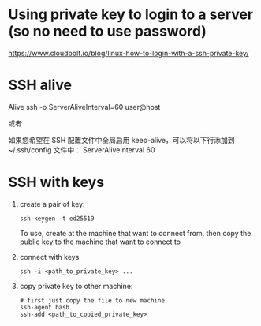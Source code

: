 # Using private key to login to a server (so no need to use password)

https://www.cloudbolt.io/blog/linux-how-to-login-with-a-ssh-private-key/


# SSH alive

Alive
ssh -o ServerAliveInterval=60 user@host

或者

如果您希望在 SSH 配置文件中全局启用 keep-alive，可以将以下行添加到 ~/.ssh/config 文件中：
ServerAliveInterval 60


# SSH with keys

1. create a pair of key:
   ```
   ssh-keygen -t ed25519
   ```

   To use, create at the machine that want to connect from, then copy the public key to the machine that want to connect to

2. connect with keys
    ```
    ssh -i <path_to_private_key> ...
    ```

3. copy private key to other machine:
    ```
    # first just copy the file to new machine
    ssh-agent bash
    ssh-add <path_to_copied_private_key>
    ```